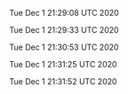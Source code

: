 

Tue Dec  1 21:29:08 UTC 2020

Tue Dec  1 21:29:33 UTC 2020

Tue Dec  1 21:30:53 UTC 2020

Tue Dec  1 21:31:25 UTC 2020

Tue Dec  1 21:31:52 UTC 2020